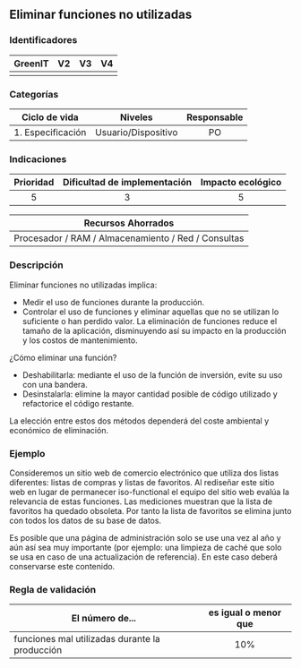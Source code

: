 ## Eliminar funciones no utilizadas

### Identificadores

| GreenIT | V2  | V3  | V4  |
| :-----: | :-: | :-: | :-: |
|         |     |     |     |

### Categorías

| Ciclo de vida     | Niveles             | Responsable |
| :---------------: | :-----------------: | :---------: |
| 1. Especificación | Usuario/Dispositivo | PO          |

### Indicaciones

| Prioridad | Dificultad de implementación | Impacto ecológico |
| :-------: | :--------------------------: | :---------------: |
| 5         | 3                            | 5                 |

| Recursos Ahorrados                                  |
| :-------------------------------------------------: |
| Procesador / RAM / Almacenamiento / Red / Consultas |

### Descripción

Eliminar funciones no utilizadas implica:

- Medir el uso de funciones durante la producción.
- Controlar el uso de funciones y eliminar aquellas que no se utilizan lo suficiente o han perdido valor.
La eliminación de funciones reduce el tamaño de la aplicación, disminuyendo así su impacto en la producción y los costos de mantenimiento.

¿Cómo eliminar una función?

- Deshabilitarla: mediante el uso de la función de inversión, evite su uso con una bandera.
- Desinstalarla: elimine la mayor cantidad posible de código utilizado y refactorice el código restante.

La elección entre estos dos métodos dependerá del coste ambiental y económico de eliminación.

### Ejemplo

Consideremos un sitio web de comercio electrónico que utiliza dos listas diferentes: listas de compras y listas de favoritos. Al rediseñar este sitio web en lugar de permanecer iso-functional el equipo del sitio web evalúa la relevancia de estas funciones. Las mediciones muestran que la lista de favoritos ha quedado obsoleta. Por tanto la lista de favoritos se elimina junto con todos los datos de su base de datos.

Es posible que una página de administración solo se use una vez al año y aún así sea muy importante (por ejemplo: una limpieza de caché que solo se usa en caso de una actualización de referencia). En este caso deberá conservarse este contenido.

### Regla de validación

| El número de...                                | es igual o menor que |
| ---------------------------------------------- | :------------------: |
| funciones mal utilizadas durante la producción | 10%                  |
